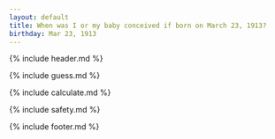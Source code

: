 ```yaml
---
layout: default
title: When was I or my baby conceived if born on March 23, 1913?
birthday: Mar 23, 1913
---
```


{% include header.md %}

{% include guess.md %}

{% include calculate.md %}

{% include safety.md %}

{% include footer.md %}



